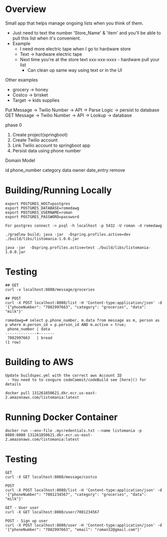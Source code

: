 # Overview

Small app that helps manage ongoing lists when you think of them. 
 - Just need to text the number 'Store_Name' & 'item' and you'll be able to pull this list when it's convenient.
 - Example
   -  I need more electric tape when I go to hardware store
     - Text -> hardware electric tape
   - Next time you're at the store text xxx-xxx-xxxx - hardware pull your list
     - Can clean up same way using text or in the UI


Other examples
 - grocery -> honey
 - Costco -> brisket
 - Target -> kids supplies


Put Message -> Twilio Number -> API -> Parse Logic -> persist to database
GET Message -> Twilio Number -> API -> Lookup -> database

phase 0
1. Create project(springboot)
2. Create Twilio account
3. Link Twilio account to springboot app
4. Persist data using phone number


Domain Model

id
phone_number
category
data
owner
date_entry
remove



# Building/Running Locally

```
export POSTGRES_HOST=postgres
export POSTGRES_DATABASE=romedawg
export POSTGRES_USERNAME=roman
export POSTGRES_PASSWORD=password

For postgres connect -> psql -h localhost -p 5432 -U roman -d romedawg

./gradlew build; java -jar  -Dspring.profiles.active=dev ./build/libs/listomania-1.0.0.jar

java -jar  -Dspring.profiles.active=test ./build/libs/listomania-1.0.0.jar

```

# Testing
```
## GET
curl -v localhost:8080/message/groceries

## POST
curl -X POST localhost:8080/list -H 'Content-type:application/json' -d '{"phoneNumber": "7082997663", "category": "groceries", "data": "milk"}'

romedawg=# select p.phone_number, m.data from message as m, person as p where m.person_id = p.person_id AND m.active = true;
 phone_number | data
--------------+-------
 7082997663   | bread
(1 row)
```

# Building to AWS
```
Update buildspec.yml with the correct aws Account ID
 - You need to to congure codeCommit/codeBuild see [here]() for details

docker pull 131261850621.dkr.ecr.us-east-2.amazonaws.com/listomania:latest

```

# Running Docker Container
```
docker run --env-file .mycredentials.txt --name listomania -p 8080:8080 131261850621.dkr.ecr.us-east-2.amazonaws.com/listomania:latest

```

# Testing
```
GET
curl -X GET localhost:8080/message/costco

POST
curl -X POST localhost:8080/list -H 'Content-type:application/json' -d '{"phoneNumber": "7081234567", "category": "groceries", "data": "milk"}'

GET - User user
curl -X GET localhost:8080/user/7081234567

POST - Sign up user
curl -X POST localhost:8080/user -H 'Content-type:application/json' -d '{"phoneNumber": "7082997663", "email": "roman32@gmail.com"}'


```

# 
